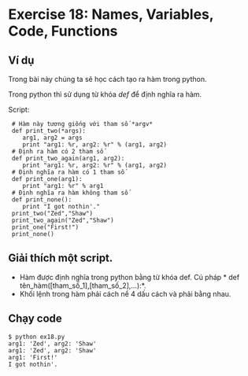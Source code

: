# Exercise 18: Names, Variables, Code, Functions

## Ví dụ 

Trong bài này chúng ta sẽ học cách tạo ra hàm trong python.

Trong python thì sử dụng từ khóa *def* để định nghĩa ra hàm.

Script: 

     # Hàm này tương giống với tham số *argv*
     def print_two(*args):
        arg1, arg2 = args
        print "arg1: %r, arg2: %r" % (arg1, arg2)
     # Định ra hàm có 2 tham số 
     def print_two_again(arg1, arg2):
        print "arg1: %r, arg2: %r" % (arg1, arg2)
     # Định nghĩa ra hàm có 1 tham số 
     def print_one(arg1):
        print "arg1: %r" % arg1
     # Định nghĩa ra hàm không tham số 
     def print_none():
        print "I got nothin'."
     print_two("Zed","Shaw")
     print_two_again("Zed","Shaw")
     print_one("First!")
     print_none()

## Giải thích một script.

* Hàm được định nghĩa trong python bằng từ khóa def. Cú pháp * def tên_hàm([tham_số_1],[tham_số_2],...):*. 
* Khối lệnh trong hàm phải cách nề 4 dấu cách và phải bằng nhau.  

## Chạy code 

    $ python ex18.py
    arg1: 'Zed', arg2: 'Shaw'
    arg1: 'Zed', arg2: 'Shaw'
    arg1: 'First!'
    I got nothin'.

